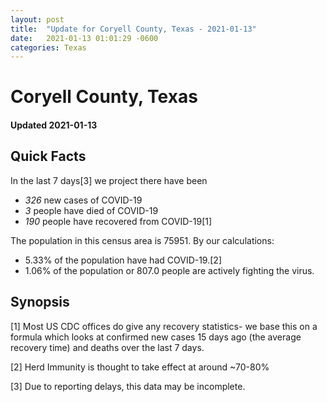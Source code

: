 ```yaml
---
layout: post
title:  "Update for Coryell County, Texas - 2021-01-13"
date:   2021-01-13 01:01:29 -0600
categories: Texas
---
```


# Coryell County, Texas
#### Updated 2021-01-13

## Quick Facts

In the last 7 days[3] we project there have been
- *326* new cases of COVID-19
- *3* people have died of COVID-19
- *190* people have recovered from COVID-19[1]

The population in this census area is 75951. By our calculations:
- 5.33% of the population have had COVID-19.[2]
- 1.06% of the population or 807.0 people are actively fighting the virus.

## Synopsis




[1] Most US CDC offices do give any recovery statistics- we base this on a formula which looks at confirmed new cases
15 days ago (the average recovery time) and deaths over the last 7 days.

[2] Herd Immunity is thought to take effect at around ~70-80%

[3] Due to reporting delays, this data may be incomplete.
 
    